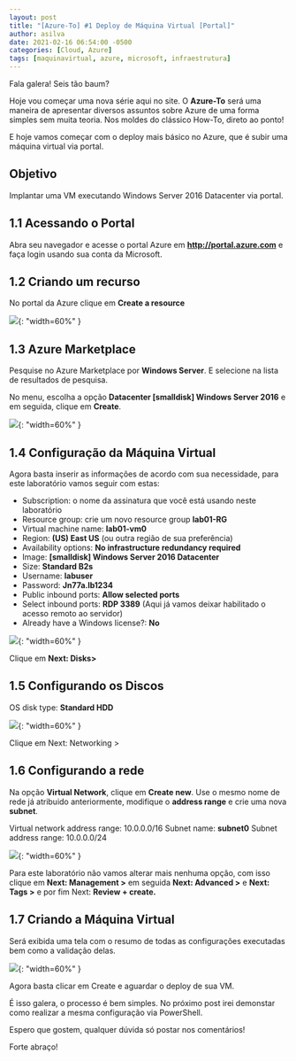 ```yaml
---
layout: post
title: "[Azure-To] #1 Deploy de Máquina Virtual [Portal]"
author: asilva
date: 2021-02-16 06:54:00 -0500
categories: [Cloud, Azure]
tags: [maquinavirtual, azure, microsoft, infraestrutura]
---
```


Fala galera! Seis tão baum?

Hoje vou começar uma nova série aqui no site. O **Azure-To** será uma maneira de apresentar diversos assuntos sobre Azure de uma forma simples sem muita teoria. Nos moldes do clássico How-To, direto ao ponto!

E hoje vamos começar com o deploy mais básico no Azure, que é subir uma máquina virtual via portal.

## **Objetivo**

Implantar uma VM executando Windows Server 2016 Datacenter via portal.

## **1.1 Acessando o Portal**

Abra seu navegador e acesse o portal Azure em **http://portal.azure.com** e faça login usando sua conta da Microsoft.

## **1.2 Criando um recurso**

No portal da Azure clique em **Create a resource**

![](/assets/img/01/vm01.png){: "width=60%" }

## **1.3 Azure Marketplace**

Pesquise no Azure Marketplace por **Windows Server**. E selecione na lista de resultados de pesquisa.

No menu, escolha a opção **Datacenter [smalldisk] Windows Server 2016** e em seguida, clique em **Create**.

![](/assets/img/01/vm02.png){: "width=60%" }

## **1.4 Configuração da Máquina Virtual**

Agora basta inserir as informações de acordo com sua necessidade, para este laboratório vamos seguir com estas:

* Subscription: o nome da assinatura que você está usando neste laboratório
* Resource group: crie um novo resource group **lab01-RG**
* Virtual machine name: **lab01-vm0**
* Region: **(US) East US** (ou outra região de sua preferência)
* Availability options: **No infrastructure redundancy required**
* Image: **[smalldisk] Windows Server 2016 Datacenter**
* Size: **Standard B2s**
* Username: **labuser**
* Password: **Jn77a.lb1234**
* Public inbound ports: **Allow selected ports**
* Select inbound ports: **RDP 3389** (Aqui já vamos deixar habilitado o acesso remoto ao servidor)
* Already have a Windows license?: **No**

![](/assets/img/01/vm03.png){: "width=60%" }

Clique em **Next: Disks>**

## **1.5 Configurando os Discos**

OS disk type: **Standard HDD**

![](/assets/img/01/vm04.png){: "width=60%" }

Clique em Next: Networking >

## **1.6 Configurando a rede**

Na opção **Virtual Network**, clique em **Create new**. Use o mesmo nome de rede já atribuido anteriormente, modifique o **address range** e crie uma nova **subnet**.

Virtual network address range: 10.0.0.0/16
Subnet name: **subnet0**
Subnet address range: 10.0.0.0/24

![](/assets/img/01/vm05.png){: "width=60%" }

Para este laboratório não vamos alterar mais nenhuma opção, com isso clique em **Next: Management >** em seguida **Next: Advanced >** e **Next: Tags >** e por fim Next: **Review + create.**

## **1.7 Criando a Máquina Virtual**

Será exibida uma tela com o resumo de todas as configurações executadas bem como a validação delas.

![](/assets/img/01/vm06.png){: "width=60%" }

Agora basta clicar em Create e aguardar o deploy de sua VM.

É isso galera, o processo é bem simples. No próximo post irei demonstar como realizar a mesma configuração via PowerShell.

Espero que gostem, qualquer dúvida só postar nos comentários!

Forte abraço!